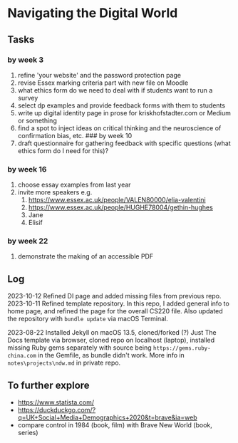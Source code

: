 # Navigating the Digital World
## Tasks
### by week 3
1. refine 'your website' and the password protection page
2. revise Essex marking criteria part with new file on Moodle
3. what ethics form do we need to deal with if students want to run a survey
4. select dp examples and provide feedback forms with them to students
5. write up digital identity page in prose for kriskhofstadter.com or Medium or something
6. find a spot to inject ideas on critical thinking and the neuroscience of confirmation bias, etc. 
### by week 10
1. draft questionnaire for gathering feedback with specific questions (what ethics form do I need for this)?
### by week 16
1. choose essay examples from last year
2. invite more speakers e.g. 
   1. https://www.essex.ac.uk/people/VALEN80000/elia-valentini
   2. https://www.essex.ac.uk/people/HUGHE78004/gethin-hughes
   3. Jane
   4. Elisif
### by week 22
1. demonstrate the making of an accessible PDF

## Log
2023-10-12 Refined DI page and added missing files from previous repo. 
2023-10-11 Refined template repository. In this repo, I added general info to home page, and refined the page for the overall CS220 file. Also updated the repository with `bundle update` via macOS Terminal.

2023-08-22 Installed Jekyll on macOS 13.5, cloned/forked (?) Just The Docs template via browser, cloned repo on localhost (laptop), installed missing Ruby gems separately with source being `https://gems.ruby-china.com` in the Gemfile, as bundle didn't work. More info in `notes\projects\ndw.md` in private repo. 

## To further explore
- https://www.statista.com/
- https://duckduckgo.com/?q=UK+Social+Media+Demographics+2020&t=brave&ia=web
- compare control in 1984 (book, film) with Brave New World (book, series)